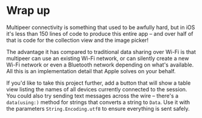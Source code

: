 # Wrap up

Multipeer connectivity is something that used to be awfully hard, but in iOS it's less than 150 lines of code to produce this entire app – and over half of that is code for the collection view and the image picker!

The advantage it has compared to traditional data sharing over Wi-Fi is that multipeer can use an existing Wi-Fi network, or can silently create a new Wi-Fi network or even a Bluetooth network depending on what's available. All this is an implementation detail that Apple solves on your behalf.

If you'd like to take this project further, add a button that will show a table view listing the names of all devices currently connected to the session. You could also try sending text messages across the wire – there's a `data(using:)` method for strings that converts a string to `Data`. Use it with the parameters `String.Encoding.utf8` to ensure everything is sent safely.
